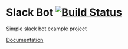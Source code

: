 # Slack Bot [![Build Status](https://travis-ci.org/daggerok/daggerok-slack-bot.svg?branch=master)](https://travis-ci.org/daggerok/daggerok-slack-bot)
Simple slack bot example project

[Documentation](https://daggerok.github.io/daggerok-slack-bot/)
